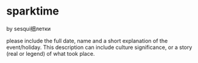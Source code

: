 # sparktime
by sesqui细летки

please include the full date, name and a short explanation of the event/holiday. This description can include culture significance, or a story (real or legend) of what took place. 
